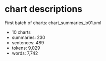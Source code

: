 # chart descriptions 



First batch of charts: chart_summaries_b01.xml
- 10 charts
- summaries: 230
- sentences: 489
- tokens: 9,029
- words: 7,742
